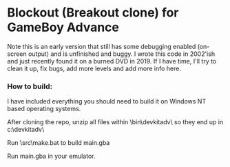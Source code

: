 # Blockout (Breakout clone) for GameBoy Advance

Note this is an early version that still has some debugging enabled (on-screen output) and is unfinished and buggy. I wrote this code in 2002'ish and just recently found it on a burned DVD in 2019. If I have time, I'll try to clean it up, fix bugs, add more levels and add more info here.

### How to build:

I have included everything you should need to build it on Windows NT based operating systems.

After cloning the repo, unzip all files within \bin\devkitadv\ so they end up in c:\devkitadv\

Run \src\make.bat to build main.gba

Run main.gba in your emulator.
